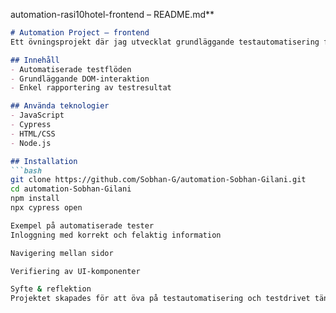 automation-rasi10hotel-frontend – README.md**

```markdown
# Automation Project – frontend
Ett övningsprojekt där jag utvecklat grundläggande testautomatisering för en webbapplikation. Fokus låg på strukturering av testfall och testdatahantering.

## Innehåll
- Automatiserade testflöden
- Grundläggande DOM-interaktion
- Enkel rapportering av testresultat

## Använda teknologier
- JavaScript
- Cypress
- HTML/CSS
- Node.js

## Installation
```bash
git clone https://github.com/Sobhan-G/automation-Sobhan-Gilani.git
cd automation-Sobhan-Gilani
npm install
npx cypress open

Exempel på automatiserade tester
Inloggning med korrekt och felaktig information

Navigering mellan sidor

Verifiering av UI-komponenter

Syfte & reflektion
Projektet skapades för att öva på testautomatisering och testdrivet tänk. Det fungerade också som bas för framtida, mer avancerade tester.

